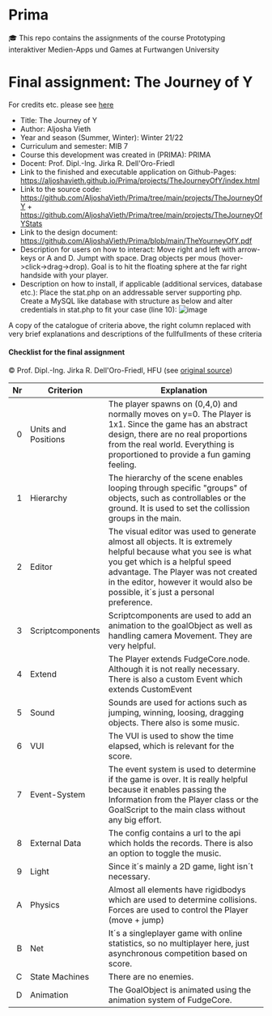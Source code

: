 # Prima
🎓 This repo contains the assignments of the course Prototyping interaktiver Medien-Apps und Games at Furtwangen University

# Final assignment: The Journey of Y

For credits etc. please see [here](https://github.com/AljoshaVieth/Prima/tree/main/projects/TheJourneyOfY)
- Title:  The Journey of Y
- Author: Aljosha Vieth
- Year and season (Summer, Winter): Winter 21/22
- Curriculum and semester: MIB 7
- Course this development was created in (PRIMA): PRIMA
- Docent: Prof. Dipl.-Ing. Jirka R. Dell'Oro-Friedl
- Link to the finished and executable application on Github-Pages: https://aljoshavieth.github.io/Prima/projects/TheJourneyOfY/index.html
- Link to the source code: https://github.com/AljoshaVieth/Prima/tree/main/projects/TheJourneyOfY + https://github.com/AljoshaVieth/Prima/tree/main/projects/TheJourneyOfYStats
- Link to the design document: https://github.com/AljoshaVieth/Prima/blob/main/TheYourneyOfY.pdf
- Description for users on how to interact: Move right and left with arrow-keys or A and D. Jumpt with space. Drag objects per mous (hover->click->drag->drop). Goal is to hit the floating sphere at the far right handside with your player.
- Description on how to install, if applicable (additional services, database etc.): Place the stat.php on an addressable server supporting php. Create a MySQL like database with structure as below and alter credentials in stat.php to fit your case (line 10): 
![image](https://user-images.githubusercontent.com/12802765/154732944-c1e76fe6-d431-435f-affe-26762fcfbda5.png)

A copy of the catalogue of criteria above, the right column replaced with very brief explanations and descriptions of the fullfullments of these criteria

#### Checklist for the final assignment
© Prof. Dipl.-Ing. Jirka R. Dell'Oro-Friedl, HFU
(see [original source](https://github.com/JirkaDellOro/Prima/tree/f46e313f9068cbb88995b2c279d2f5296488def5))

|  Nr | Criterion           | Explanation                                                                                                                                                                                                                                                               |
|----:|---------------------|---------------------------------------------------------------------------------------------------------------------------------------------------------------------------------------------------------------------------------------------------------------------------|
|   0 | Units and Positions | The player spawns on (0,4,0) and normally moves on y=0. The Player is 1x1. Since the game has an abstract design, there are no real proportions from the real world. Everything is proportioned to provide a fun gaming feeling.                                          |
|   1 | Hierarchy           | The hierarchy of the scene enables looping through specific "groups" of objects, such as controllables or the ground. It is used to set the collission groups in the main.                                                                                                |
|   2 | Editor              | The visual editor was used to generate almost all objects. It is extremely helpful because what you see is what you get which is a helpful speed advantage. The Player was not created in the editor, however it would also be possible, it´s just a personal preference. |
|   3 | Scriptcomponents    | Scriptcomponents are used to add an animation to the goalObject as well as handling camera Movement. They are very helpful.                                                                                                                                               |
|   4 | Extend              | The Player extends FudgeCore.node. Although it is not really necessary. There is also a custom Event which extends CustomEvent                                                                                                                                            |
|   5 | Sound               | Sounds are used for actions such as jumping, winning, loosing, dragging objects. There also is some music.                                                                                                                                                                |
|   6 | VUI                 | The VUI is used to show the time elapsed, which is relevant for the score.                                                                                                                                                                                                |
|   7 | Event-System        | The event system is used to determine if the game is over. It is really helpful because it enables passing the Information from the Player class or the GoalScript to the main class without any big effort.                                                              |
|   8 | External Data       | The config contains a url to the api which holds the records. There is also an option to toggle the music.                                                                                                                                                                |
|   9 | Light               | Since it´s mainly a 2D game, light isn´t necessary.                                                                                                                                                                                                                       |
|   A | Physics             | Almost all elements have rigidbodys which are used to determine collisions. Forces are used to control the Player (move + jump)                                                                                                                                           |
|   B | Net                 | It´s a singleplayer game with online statistics, so no multiplayer here, just asynchronous competition based on score.                                                                                                                                                    |
|   C | State Machines      | There are no enemies.                                                                                                                                                                                                                                                     |
|   D | Animation           | The GoalObject is animated using the animation system of FudgeCore.                                                                                                                                                                                                       |


